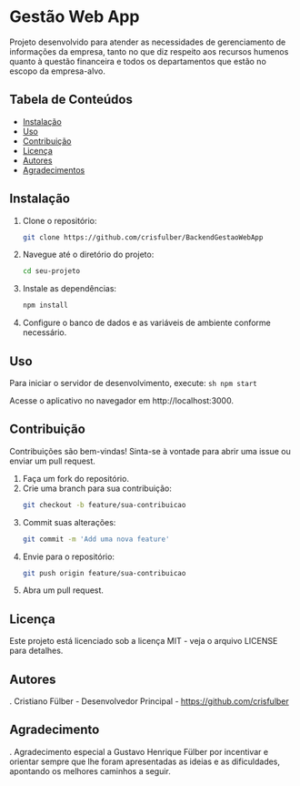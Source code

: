 # Gestão Web App

Projeto desenvolvido para atender as necessidades de gerenciamento de informações da empresa, tanto no que diz respeito aos recursos humenos quanto à questão financeira e todos os departamentos que estão no escopo da empresa-alvo.

## Tabela de Conteúdos
- [Instalação](#instalação)
- [Uso](#uso)
- [Contribuição](#contribuição)
- [Licença](#licença)
- [Autores](#autores)
- [Agradecimentos](#agradecimentos)

## Instalação

1. Clone o repositório:
    ```sh
    git clone https://github.com/crisfulber/BackendGestaoWebApp
    ```
2. Navegue até o diretório do projeto:
    ```sh
    cd seu-projeto
    ```
3. Instale as dependências:
    ```sh
    npm install
    ```
4. Configure o banco de dados e as variáveis de ambiente conforme necessário.

## Uso

Para iniciar o servidor de desenvolvimento, execute:
    ```sh
    npm start
    ```
  
  Acesse o aplicativo no navegador em http://localhost:3000.

## Contribuição

Contribuições são bem-vindas! Sinta-se à vontade para abrir uma issue ou enviar um pull request.

1. Faça um fork do repositório.
2. Crie uma branch para sua contribuição:
    ````sh
    git checkout -b feature/sua-contribuicao
    ````
3. Commit suas alterações:
    ````sh
    git commit -m 'Add uma nova feature'
    ````
4. Envie para o repositório:
    ````sh
    git push origin feature/sua-contribuicao
    ````
5. Abra um pull request.

## Licença
Este projeto está licenciado sob a licença MIT - veja o arquivo LICENSE para detalhes.

## Autores
. Cristiano Fülber - Desenvolvedor Principal - https://github.com/crisfulber

## Agradecimento
. Agradecimento especial a Gustavo Henrique Fülber por incentivar e orientar sempre que lhe foram apresentadas as ideias e as dificuldades, apontando os melhores caminhos a seguir.
